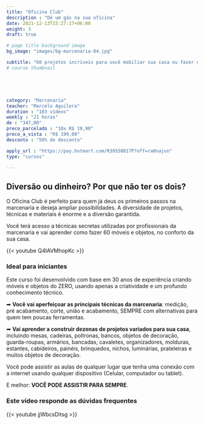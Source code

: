 ```yaml
---
title: "Oficina Club"
description : "Dê um gás na sua oficina"
date: 2021-12-13T15:27:17+06:00
weight: 3
draft: true

# page title background image
bg_image: "images/bg-marcenaria-04.jpg"

subtitle: "60 projetos incríveis para você mobiliar sua casa ou fazer um extra"
# course thumbnail





category: "Marcenaria"
teacher: "Marcelo Aguilera"
duration : "103 vídeos"
weekly : "21 horas"
de : "347,00"
preco_parcelado : "10x R$ 19,90"
preco_a_vista : "R$ 199,00"
desconto : "50% de desconto"

apply_url : "https://pay.hotmart.com/R39550017P?off=ra0najun"
type: "cursos"

---
```



## Diversão ou dinheiro? Por que não ter os dois?
O Oficina Club é perfeito para quem já deus os primeiros passos na marcenaria e deseja ampliar possibilidades. A diversidade de projetos, técnicas e materiais é enorme e a diversão garantida.

Você terá acesso a técnicas secretas utilizadas por profissionais da marcenaria e vai aprender como fazer 60 móveis e objetos, no conforto da sua casa.

{{< youtube Q4IAVMhopKc >}}

### Ideal para iniciantes

Este curso foi desenvolvido com base em 30 anos de experiência criando móveis e objetos do ZERO, usando apenas a criatividade e um profundo conhecimento técnico.

➡ **Você vai aperfeiçoar as principais técnicas da marcenaria**: medição, pré acabamento, corte, união e acabamento, SEMPRE com alternativas para quem tem poucas ferramentas.

➡ **Vai aprender a construir dezenas de projetos variados para sua casa**, incluindo mesas, cadeiras, poltronas, bancos, objetos de decoração, guarda-roupas, armários, bancadas, cavaletes, organizadores, molduras, estantes, cabideiros, painéis, brinquedos, nichos, luminárias, prateleiras e muitos objetos de decoração.

Você pode assistir as aulas de qualquer lugar que tenha uma conexão com a internet usando qualquer dispositivo (Celular, computador ou tablet).

E melhor: **VOCÊ PODE ASSISTIR PARA SEMPRE**.

### Este vídeo responde as dúvidas frequentes
{{< youtube jjWbcsDitsg >}}
